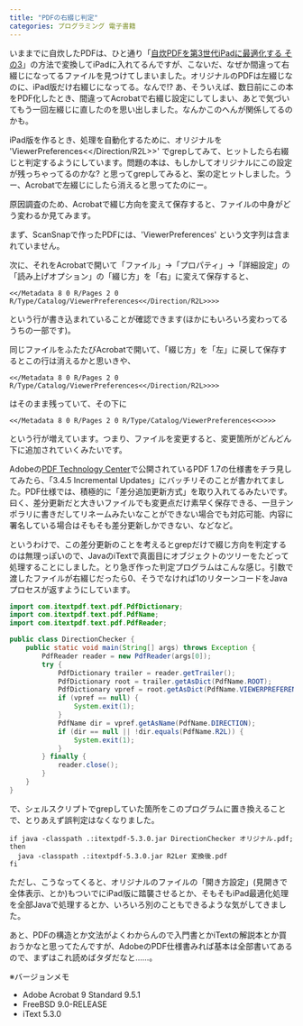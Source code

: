 ```yaml
---
title: "PDFの右綴じ判定"
categories: プログラミング 電子書籍
---
```


いままでに自炊したPDFは、ひと通り「[自炊PDFを第3世代iPadに最適化する その3](20120715.html)」の方法で変換してiPadに入れてるんですが、こないだ、なぜか間違って右綴じになってるファイルを見つけてしまいました。オリジナルのPDFは左綴じなのに、iPad版だけ右綴じになってる。なんで!? あ、そういえば、数日前にこの本をPDF化したとき、間違ってAcrobatで右綴じ設定にしてしまい、あとで気づいてもう一回左綴じに直したのを思い出しました。なんかこのへんが関係してるのかも。

iPad版を作るとき、処理を自動化するために、オリジナルを 'ViewerPreferences<</Direction/R2L>>' でgrepしてみて、ヒットしたら右綴じと判定するようにしています。問題の本は、もしかしてオリジナルにこの設定が残っちゃってるのかな? と思ってgrepしてみると、案の定ヒットしました。うー、Acrobatで左綴じにしたら消えると思ってたのにー。

原因調査のため、Acrobatで綴じ方向を変えて保存すると、ファイルの中身がどう変わるか見てみます。

まず、ScanSnapで作ったPDFには、'ViewerPreferences' という文字列は含まれていません。

次に、それをAcrobatで開いて「ファイル」→「プロパティ」→「詳細設定」の「読み上げオプション」の「綴じ方」を「右」に変えて保存すると、

```plaintext
<</Metadata 8 0 R/Pages 2 0 R/Type/Catalog/ViewerPreferences<</Direction/R2L>>>>
```

という行が書き込まれていることが確認できます(ほかにもいろいろ変わってるうちの一部です)。

同じファイルをふたたびAcrobatで開いて、「綴じ方」を「左」に戻して保存するとこの行は消えるかと思いきや、

```plaintext
<</Metadata 8 0 R/Pages 2 0 R/Type/Catalog/ViewerPreferences<</Direction/R2L>>>>
```

はそのまま残っていて、その下に

```plaintext
<</Metadata 8 0 R/Pages 2 0 R/Type/Catalog/ViewerPreferences<<>>>>
```

という行が増えています。つまり、ファイルを変更すると、変更箇所がどんどん下に追加されていくみたいです。

Adobeの[PDF Technology Center](http://www.adobe.com/devnet/pdf.html)で公開されているPDF 1.7の仕様書をチラ見してみたら、「3.4.5 Incremental Updates」にバッチリそのことが書かれてました。PDF仕様では、積極的に「差分追加更新方式」を取り入れてるみたいです。曰く、差分更新だと大きいファイルでも変更点だけ素早く保存できる、一旦テンポラリに書きだしてリネームみたいなことができない場合でも対応可能、内容に署名している場合はそもそも差分更新しかできない、などなど。

というわけで、この差分更新のことを考えるとgrepだけで綴じ方向を判定するのは無理っぽいので、JavaのiTextで真面目にオブジェクトのツリーをたどって処理することにしました。とり急ぎ作った判定プログラムはこんな感じ。引数で渡したファイルが右綴じだったら0、そうでなければ1のリターンコードをJavaプロセスが返すようにしています。

```java
import com.itextpdf.text.pdf.PdfDictionary;
import com.itextpdf.text.pdf.PdfName;
import com.itextpdf.text.pdf.PdfReader;

public class DirectionChecker {
    public static void main(String[] args) throws Exception {
        PdfReader reader = new PdfReader(args[0]);
        try {
            PdfDictionary trailer = reader.getTrailer();
            PdfDictionary root = trailer.getAsDict(PdfName.ROOT);
            PdfDictionary vpref = root.getAsDict(PdfName.VIEWERPREFERENCES);
            if (vpref == null) {
                System.exit(1);
            }
            PdfName dir = vpref.getAsName(PdfName.DIRECTION);
            if (dir == null || !dir.equals(PdfName.R2L)) {
                System.exit(1);
            }
        } finally {
            reader.close();
        }
    }
}
```

で、シェルスクリプトでgrepしていた箇所をこのプログラムに置き換えることで、とりあえず誤判定はなくなりました。

```shell
if java -classpath .:itextpdf-5.3.0.jar DirectionChecker オリジナル.pdf; then
  java -classpath .:itextpdf-5.3.0.jar R2Ler 変換後.pdf
fi
```

ただし、こうなってくると、オリジナルのファイルの「開き方設定」(見開きで全体表示、とか)もついでにiPad版に踏襲させるとか、そもそもiPad最適化処理を全部Javaで処理するとか、いろいろ別のこともできるような気がしてきました。

あと、PDFの構造とか文法がよくわからんので入門書とかiTextの解説本とか買おうかなと思ってたんですが、AdobeのPDF仕様書みれば基本は全部書いてあるので、まずはこれ読めばタダだなと……。

※バージョンメモ

- Adobe Acrobat 9 Standard 9.5.1
- FreeBSD 9.0-RELEASE
- iText 5.3.0
